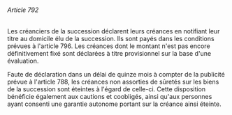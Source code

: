 ###### Article 792

Les créanciers de la succession déclarent leurs créances en notifiant leur titre au domicile élu de la succession. Ils sont payés dans les conditions prévues à l'article 796. Les créances dont le montant n'est pas encore définitivement fixé sont déclarées à titre provisionnel sur la base d'une évaluation.

Faute de déclaration dans un délai de quinze mois à compter de la publicité prévue à l'article 788, les créances non assorties de sûretés sur les biens de la succession sont éteintes à l'égard de celle-ci. Cette disposition bénéficie également aux cautions et coobligés, ainsi qu'aux personnes ayant consenti une garantie autonome portant sur la créance ainsi éteinte.

